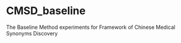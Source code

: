 # CMSD_baseline
The Baseline Method experiments for Framework of Chinese Medical Synonyms Discovery

